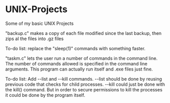 # UNIX-Projects
Some of my basic UNIX Projects

"backup.c" makes a copy of each file modified since the last backup, then zips al the files into .gz files

To-do list: replace the "sleep(1)" commands with something faster.

"taskm.c" lets the user run a number of commands in the command line. The number of commands allowed is specified in the command line arguments.
This program can actually run itself and .exe files just fine.

To-do list: Add --list and --kill commands. --list should be done by reusing previous code that checks for child processes. --kill could just be done with the kill() command. But in order to 
secure permissions to kill the processes it could be done by the program itself.
